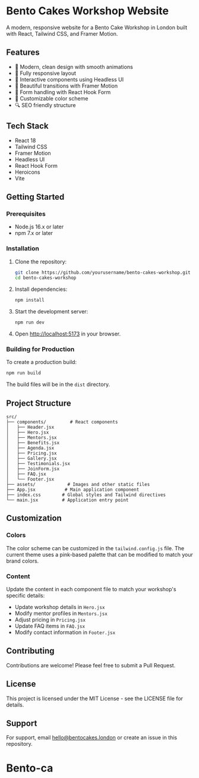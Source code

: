 # Bento Cakes Workshop Website

A modern, responsive website for a Bento Cake Workshop in London built with React, Tailwind CSS, and Framer Motion.

## Features

- 🎨 Modern, clean design with smooth animations
- 📱 Fully responsive layout
- 🎯 Interactive components using Headless UI
- 🌟 Beautiful transitions with Framer Motion
- 📝 Form handling with React Hook Form
- 🎨 Customizable color scheme
- 🔍 SEO friendly structure

## Tech Stack

- React 18
- Tailwind CSS
- Framer Motion
- Headless UI
- React Hook Form
- Heroicons
- Vite

## Getting Started

### Prerequisites

- Node.js 16.x or later
- npm 7.x or later

### Installation

1. Clone the repository:
   ```bash
   git clone https://github.com/yourusername/bento-cakes-workshop.git
   cd bento-cakes-workshop
   ```

2. Install dependencies:
   ```bash
   npm install
   ```

3. Start the development server:
   ```bash
   npm run dev
   ```

4. Open [http://localhost:5173](http://localhost:5173) in your browser.

### Building for Production

To create a production build:

```bash
npm run build
```

The build files will be in the `dist` directory.

## Project Structure

```
src/
├── components/         # React components
│   ├── Header.jsx
│   ├── Hero.jsx
│   ├── Mentors.jsx
│   ├── Benefits.jsx
│   ├── Agenda.jsx
│   ├── Pricing.jsx
│   ├── Gallery.jsx
│   ├── Testimonials.jsx
│   ├── JoinForm.jsx
│   ├── FAQ.jsx
│   └── Footer.jsx
├── assets/            # Images and other static files
├── App.jsx           # Main application component
├── index.css        # Global styles and Tailwind directives
└── main.jsx         # Application entry point
```

## Customization

### Colors

The color scheme can be customized in the `tailwind.config.js` file. The current theme uses a pink-based palette that can be modified to match your brand colors.

### Content

Update the content in each component file to match your workshop's specific details:

- Update workshop details in `Hero.jsx`
- Modify mentor profiles in `Mentors.jsx`
- Adjust pricing in `Pricing.jsx`
- Update FAQ items in `FAQ.jsx`
- Modify contact information in `Footer.jsx`

## Contributing

Contributions are welcome! Please feel free to submit a Pull Request.

## License

This project is licensed under the MIT License - see the LICENSE file for details.

## Support

For support, email hello@bentocakes.london or create an issue in this repository.
# Bento-ca
